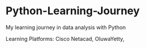 # Python-Learning-Journey
My learning journey in data analysis with Python

Learning Platforms: Cisco Netacad, OluwaYetty,
